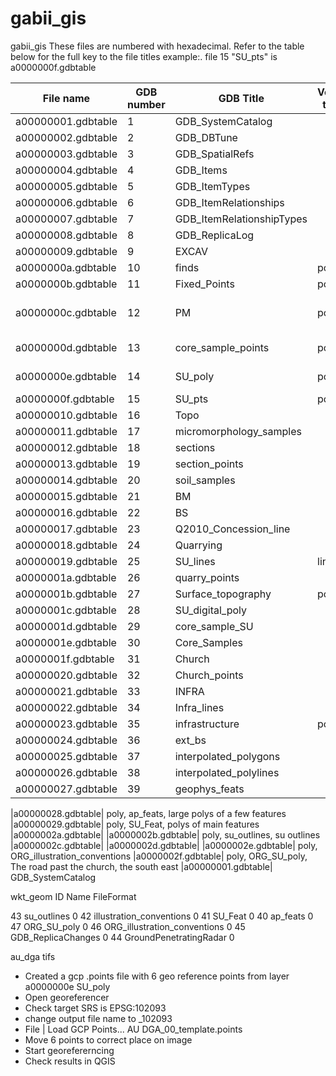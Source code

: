 # gabii_gis

gabii_gis
These files are numbered with hexadecimal. Refer to the table below for the full key to the file titles example:. file 15 "SU_pts" is a0000000f.gdbtable

|File name         |GDB number | GDB Title | Vector type | Comments |
|---               | --- | ---| ---| ---|
|a00000001.gdbtable|1 |GDB_SystemCatalog|||
|a00000002.gdbtable|2|GDB_DBTune|||
|a00000003.gdbtable|3|GDB_SpatialRefs|||
|a00000004.gdbtable|4|GDB_Items|||
|a00000005.gdbtable|5|GDB_ItemTypes|||
|a00000006.gdbtable|6|GDB_ItemRelationships|||
|a00000007.gdbtable|7|GDB_ItemRelationshipTypes|||
|a00000008.gdbtable|8|GDB_ReplicaLog|||
|a00000009.gdbtable|9|EXCAV|||
|a0000000a.gdbtable|10|finds|points|finds|
|a0000000b.gdbtable|11|Fixed_Points| points|a few fixed points|
|a0000000c.gdbtable|12|PM| points| many points SU_Number PM_Number|
|a0000000d.gdbtable|13|core_sample_points| points| core_sample_points 1 point|
|a0000000e.gdbtable|14|SU_poly| poly| Polys of the main structures|
|a0000000f.gdbtable|15|SU_pts| point| |
|a00000010.gdbtable|16|Topo|||
|a00000011.gdbtable|17|micromorphology_samples|||
|a00000012.gdbtable|18|sections|||
|a00000013.gdbtable|19|section_points|||
|a00000014.gdbtable|20|soil_samples|||
|a00000015.gdbtable|21|BM|||
|a00000016.gdbtable|22|BS|||
|a00000017.gdbtable|23|Q2010_Concession_line|||
|a00000018.gdbtable|24|Quarrying|||
|a00000019.gdbtable|25|SU_lines|lines||
|a0000001a.gdbtable|26|quarry_points|||
|a0000001b.gdbtable|27|Surface_topography|points||
|a0000001c.gdbtable|28|SU_digital_poly|||
|a0000001d.gdbtable|29|core_sample_SU|||
|a0000001e.gdbtable|30|Core_Samples|||
|a0000001f.gdbtable|31|Church|||
|a00000020.gdbtable|32|Church_points|||
|a00000021.gdbtable|33|INFRA|||
|a00000022.gdbtable|34|Infra_lines|||
|a00000023.gdbtable|35|infrastructure|points||
|a00000024.gdbtable|36|ext_bs|||
|a00000025.gdbtable|37|interpolated_polygons|||
|a00000026.gdbtable|38|interpolated_polylines|||
|a00000027.gdbtable|39|geophys_feats|||


|a00000028.gdbtable| poly, ap_feats, large polys of a few features
|a00000029.gdbtable| poly, SU_Feat, polys of main features
|a0000002a.gdbtable|
|a0000002b.gdbtable| poly, su_outlines, su outlines
|a0000002c.gdbtable|
|a0000002d.gdbtable|
|a0000002e.gdbtable| poly, ORG_illustration_conventions
|a0000002f.gdbtable| poly, ORG_SU_poly, The road past the church, the south east
|a00000001.gdbtable| GDB_SystemCatalog

wkt_geom ID Name FileFormat



43 su_outlines 0
42 illustration_conventions 0
41 SU_Feat 0
40 ap_feats 0
47 ORG_SU_poly 0
46 ORG_illustration_conventions 0
45 GDB_ReplicaChanges 0
44 GroundPenetratingRadar 0







au_dga tifs
+ Created a gcp .points file with 6 geo reference points from layer a0000000e SU_poly
+ Open georeferencer
+ Check target SRS is EPSG:102093
+ change output file name to _102093
+ File | Load GCP Points... AU DGA_00_template.points
+ Move 6 points to correct place on image
+ Start georefererncing
+ Check results in QGIS
